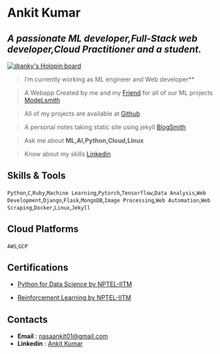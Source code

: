 # Ankit Kumar
## *A passionate ML developer,Full-Stack web developer,Cloud Practitioner and a student.*

[![@anky's Holopin board](https://holopin.io/api/user/board?user=anky)](https://holopin.io/@anky)

> I’m currently working as ML engineer and Web developer**

> A Webapp Created by me and my [Friend](https://github.com/AshuAhlawat) for all of  our ML projects [ModeLsmith](https://modelsmith.info)

> All of my projects are available at [Github](https://github.com/Anky209e)

>  A personal notes taking static site using jekyll [BlogSmith](https://anky209e.github.io/)

> Ask me about **ML,AI,Python,Cloud,Linux**

> Know about my skills [Linkedin](https://www.linkedin.com/in/ankit-kumar-1693431ba/)


## **Skills & Tools**

```Python```,```C```,```Ruby```,```Machine Learning```,```Pytorch```,```Tensorflow```,```Data Analysis```,```Web Development```,```Django```,```Flask```,```MongoDB```,```Image Processing```,```Web Automation```,```Web Scraping```,```Docker```,```Linux```,```Jekyll```

## **Cloud Platforms**
```AWS```,```GCP```

## **Certifications**
- [Python for Data Science by NPTEL-IITM](https://internalapp.nptel.ac.in/NOC/NOC22/SEM1/Ecertificates/106/noc22-cs32/Course/NPTEL22CS32S33350967NPTEL2201060492.jpg)

- [Reinforcement Learning by NPTEL-IITM](https://internalapp.nptel.ac.in/NOC/NOC22/SEM1/Ecertificates/106/noc22-cs34/Course/NPTEL22CS34S1332098402136713.jpg)

## **Contacts**
- **Email** : nasaankit01@gmail.com
- **Linkedin** : [Ankit Kumar](https://www.linkedin.com/in/ankit-kumar-1693431ba/)

